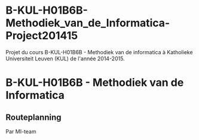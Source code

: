 # B-KUL-H01B6B-Methodiek_van_de_Informatica-Project201415
Projet du cours B-KUL-H01B6B - Methodiek van de informatica à Katholieke Universiteit Leuven (KUL) de l'année 2014-2015.


# B-KUL-H01B6B - Methodiek van de Informatica
## Routeplanning
Par MI-team